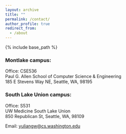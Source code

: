 ```yaml
---
layout: archive
title: ""
permalink: /contact/
author_profile: true
redirect_from:
  - /about
---
```


{% include base_path %}

### Montlake campus:   
Office: CSE536  
Paul G. Allen School of Computer Science & Engineering   
185 E Stevens Way NE, Seattle, WA, 98195  

### South Lake Union campus:  
Office: S531  
UW Medicine South Lake Union  
850 Republican St, Seattle, WA, 98109

Email: yuliangw@cs.washington.edu
